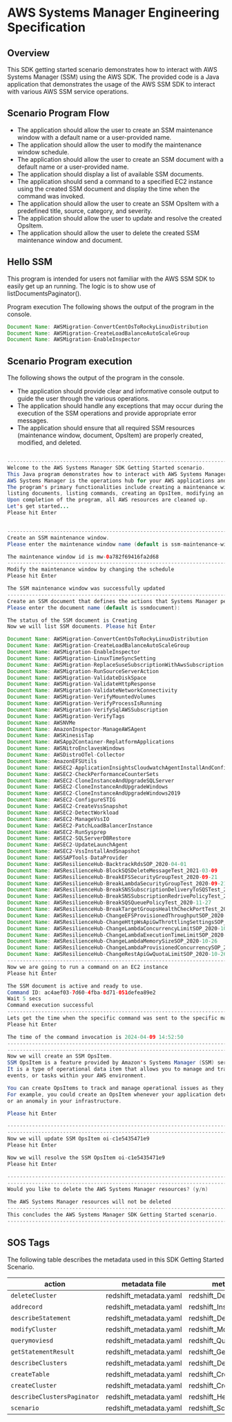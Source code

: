 #  AWS Systems Manager Engineering Specification

## Overview
   This SDK getting started scenario demonstrates how to interact with AWS Systems Manager (SSM) using the AWS SDK. The provided code is a Java application that demonstrates the usage of the AWS SSM SDK to interact with various AWS SSM service operations.

## Scenario Program Flow
   - The application should allow the user to create an SSM maintenance window with a default name or a user-provided name.
   - The application should allow the user to modify the maintenance window schedule.
   - The application should allow the user to create an SSM document with a default name or a user-provided name.
   - The application should display a list of available SSM documents.
   - The application should send a command to a specified EC2 instance using the created SSM document and display the time when the command was invoked.
   - The application should allow the user to create an SSM OpsItem with a predefined title, source, category, and severity.
   - The application should allow the user to update and resolve the created OpsItem.
   - The application should allow the user to delete the created SSM maintenance window and document.

## Hello SSM
This program is intended for users not familiar with the AWS SSM SDK to easily get up an running. The logic is to show use of listDocumentsPaginator().

Program execution
The following shows the output of the program in the console.

 ``` java
Document Name: AWSMigration-ConvertCentOsToRockyLinuxDistribution
Document Name: AWSMigration-CreateLoadBalanceAutoScaleGroup
Document Name: AWSMigration-EnableInspector


 ```

## Scenario Program execution
The following shows the output of the program in the console. 
   - The application should provide clear and informative console output to guide the user through the various operations.
   - The application should handle any exceptions that may occur during the execution of the SSM operations and provide appropriate error messages.
   - The application should ensure that all required SSM resources (maintenance window, document, OpsItem) are properly created, modified, and deleted.

   ``` java

--------------------------------------------------------------------------------
Welcome to the AWS Systems Manager SDK Getting Started scenario.
This Java program demonstrates how to interact with AWS Systems Manager using the AWS SDK for Java (v2).
AWS Systems Manager is the operations hub for your AWS applications and resources and a secure end-to-end management solution.
The program's primary functionalities include creating a maintenance window, creating a document, sending a command to a document,
listing documents, listing commands, creating an OpsItem, modifying an OpsItem, and deleting AWS SSM resources.
Upon completion of the program, all AWS resources are cleaned up.
Let's get started...
Please hit Enter


--------------------------------------------------------------------------------
Create an SSM maintenance window.
Please enter the maintenance window name (default is ssm-maintenance-window):

The maintenance window id is mw-0a782f69416fa2d68
--------------------------------------------------------------------------------
Modify the maintenance window by changing the schedule
Please hit Enter

The SSM maintenance window was successfully updated
--------------------------------------------------------------------------------
Create an SSM document that defines the actions that Systems Manager performs on your managed nodes.
Please enter the document name (default is ssmdocument):

The status of the SSM document is Creating
Now we will list SSM documents. Please hit Enter

Document Name: AWSMigration-ConvertCentOsToRockyLinuxDistribution
Document Name: AWSMigration-CreateLoadBalanceAutoScaleGroup
Document Name: AWSMigration-EnableInspector
Document Name: AWSMigration-LinuxTimeSyncSetting
Document Name: AWSMigration-ReplaceSuseSubscriptionWithAwsSubscription
Document Name: AWSMigration-RunSourceServerAction
Document Name: AWSMigration-ValidateDiskSpace
Document Name: AWSMigration-ValidateHttpResponse
Document Name: AWSMigration-ValidateNetworkConnectivity
Document Name: AWSMigration-VerifyMountedVolumes
Document Name: AWSMigration-VerifyProcessIsRunning
Document Name: AWSMigration-VerifySqlAWSSubscription
Document Name: AWSMigration-VerifyTags
Document Name: AWSNVMe
Document Name: AmazonInspector-ManageAWSAgent
Document Name: AWSKinesisTap
Document Name: AWSApp2Container-ReplatformApplications
Document Name: AWSNitroEnclavesWindows
Document Name: AWSDistroOTel-Collector
Document Name: AmazonEFSUtils
Document Name: AWSEC2-ApplicationInsightsCloudwatchAgentInstallAndConfigure
Document Name: AWSEC2-CheckPerformanceCounterSets
Document Name: AWSEC2-CloneInstanceAndUpgradeSQLServer
Document Name: AWSEC2-CloneInstanceAndUpgradeWindows
Document Name: AWSEC2-CloneInstanceAndUpgradeWindows2019
Document Name: AWSEC2-ConfigureSTIG
Document Name: AWSEC2-CreateVssSnapshot
Document Name: AWSEC2-DetectWorkload
Document Name: AWSEC2-ManageVssIO
Document Name: AWSEC2-PatchLoadBalancerInstance
Document Name: AWSEC2-RunSysprep
Document Name: AWSEC2-SQLServerDBRestore
Document Name: AWSEC2-UpdateLaunchAgent
Document Name: AWSEC2-VssInstallAndSnapshot
Document Name: AWSSAPTools-DataProvider
Document Name: AWSResilienceHub-BacktrackRdsSOP_2020-04-01
Document Name: AWSResilienceHub-BlockSQSDeleteMessageTest_2021-03-09
Document Name: AWSResilienceHub-BreakEFSSecurityGroupTest_2020-09-21
Document Name: AWSResilienceHub-BreakLambdaSecurityGroupTest_2020-09-21
Document Name: AWSResilienceHub-BreakSNSSubscriptionDeliveryToSQSTest_2020-04-01
Document Name: AWSResilienceHub-BreakSNSSubscriptionRedrivePolicyTest_2020-04-01
Document Name: AWSResilienceHub-BreakSQSQueuePolicyTest_2020-11-27
Document Name: AWSResilienceHub-BreakTargetGroupsHealthCheckPortTest_2020-04-01
Document Name: AWSResilienceHub-ChangeEFSProvisionedThroughputSOP_2020-10-26
Document Name: AWSResilienceHub-ChangeHttpWsApiGwThrottlingSettingsSOP_2020-10-26
Document Name: AWSResilienceHub-ChangeLambdaConcurrencyLimitSOP_2020-10-26
Document Name: AWSResilienceHub-ChangeLambdaExecutionTimeLimitSOP_2020-10-26
Document Name: AWSResilienceHub-ChangeLambdaMemorySizeSOP_2020-10-26
Document Name: AWSResilienceHub-ChangeLambdaProvisionedConcurrencySOP_2020-10-26
Document Name: AWSResilienceHub-ChangeRestApiGwQuotaLimitSOP_2020-10-26
--------------------------------------------------------------------------------
Now we are going to run a command on an EC2 instance
Please hit Enter

The SSM document is active and ready to use.
Command ID: ac4aef03-7d60-4fba-8d71-051defea89e2
Wait 5 secs
Command execution successful
--------------------------------------------------------------------------------
Lets get the time when the specific command was sent to the specific managed node
Please hit Enter

The time of the command invocation is 2024-04-09 14:52:50
--------------------------------------------------------------------------------
--------------------------------------------------------------------------------
 Now we will create an SSM OpsItem.
 SSM OpsItem is a feature provided by Amazon's Systems Manager (SSM) service.
 It is a type of operational data item that allows you to manage and track various operational issues,
 events, or tasks within your AWS environment.

 You can create OpsItems to track and manage operational issues as they arise.
 For example, you could create an OpsItem whenever your application detects a critical error
 or an anomaly in your infrastructure.

Please hit Enter

--------------------------------------------------------------------------------
--------------------------------------------------------------------------------
Now we will update SSM OpsItem oi-c1e5435471e9
Please hit Enter

Now we will resolve the SSM OpsItem oi-c1e5435471e9
Please hit Enter

--------------------------------------------------------------------------------
--------------------------------------------------------------------------------
Would you like to delete the AWS Systems Manager resources? (y/n)

The AWS Systems Manager resources will not be deleted
--------------------------------------------------------------------------------
This concludes the AWS Systems Manager SDK Getting Started scenario.
--------------------------------------------------------------------------------

   ```

## SOS Tags

The following table describes the metadata used in this SDK Getting Started Scenario.


| action                       | metadata file                | metadata key                            |
|------------------------------|------------------------------|---------------------------------------- |
| `deleteCluster`              | redshift_metadata.yaml       | redshift_DeleteCluster                  |
| `addrecord`                  | redshift_metadata.yaml       | redshift_Insert                         |
| `describeStatement`          | redshift_metadata.yaml       | redshift_DescribeStatement              |
| `modifyCluster `             | redshift_metadata.yaml       | redshift_ModifyCluster                  |
| `querymoviesd`               | redshift_metadata.yaml       | redshift_Query                          |
| `getStatementResult`         | redshift_metadata.yaml       | redshift_GetStatementResult             |
| `describeClusters`           | redshift_metadata.yaml       | redshift_DescribeClusters               |
| `createTable `               | redshift_metadata.yaml       | redshift_CreateTable                    |
| `createCluster `             | redshift_metadata.yaml       | redshift_CreateCluster                  |
| `describeClustersPaginator ` | redshift_metadata.yaml       | redshift_Hello                          |
| `scenario`                   | redshift_metadata.yaml       | redshift_Scenario                        |